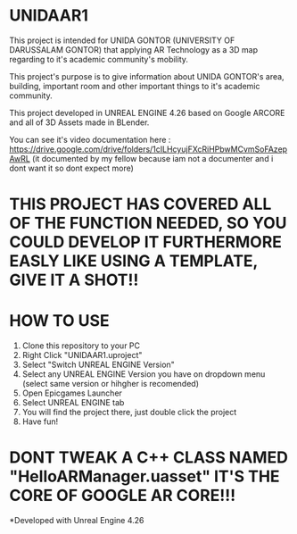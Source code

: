 # UNIDAAR1

This project is intended for UNIDA GONTOR (UNIVERSITY OF DARUSSALAM GONTOR) that applying AR Technology as a 3D map regarding to it's academic community's mobility.

This project's purpose is to give information about UNIDA GONTOR's area, building, important room and other important things to it's academic community.

This project developed in UNREAL ENGINE 4.26 based on Google ARCORE and all of 3D Assets made in BLender.

You can see it's video documentation here : https://drive.google.com/drive/folders/1cILHcyujFXcRiHPbwMCvmSoFAzepAwRL  (it documented by my fellow because iam not a documenter and i dont want it so dont expect more)

# THIS PROJECT HAS COVERED ALL OF THE FUNCTION NEEDED, SO YOU COULD DEVELOP IT FURTHERMORE EASLY LIKE USING A TEMPLATE, GIVE IT A SHOT!!

# HOW TO USE
  1. Clone this repository to your PC
  2. Right Click "UNIDAAR1.uproject"
  3. Select "Switch UNREAL ENGINE Version"
  4. Select any UNREAL ENGINE Version you have on dropdown menu (select same version or hihgher is recomended)
  5. Open Epicgames Launcher
  6. Select UNREAL ENGINE tab
  7. You will find the project there, just double click the project
  8. Have fun!
# DONT TWEAK A C++ CLASS NAMED "HelloARManager.uasset" IT'S THE CORE OF GOOGLE AR CORE!!!
*Developed with Unreal Engine 4.26
